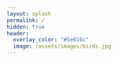 ```yaml
---
layout: splash
permalink: /
hidden: true
header:
  overlay_color: "#5e616c"
  image: /assets/images/birds.jpg
---
```


